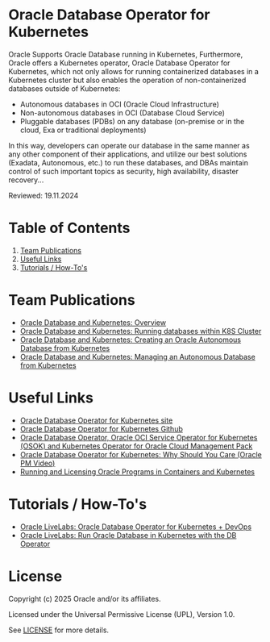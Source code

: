 # Oracle Database Operator for Kubernetes

Oracle Supports Oracle Database running in Kubernetes, Furthermore, Oracle offers a Kubernetes operator, Oracle Database Operator for Kubernetes, which not only allows for running containerized databases in a Kubernetes cluster but also enables the operation of non-containerized databases outside of Kubernetes:

- Autonomous databases in OCI (Oracle Cloud Infrastructure)
- Non-autonomous databases in OCI (Database Cloud Service)
- Pluggable databases (PDBs) on any database (on-premise or in the cloud, Exa or traditional deployments)

In this way, developers can operate our database in the same manner as any other component of their applications, and utilize our best solutions (Exadata, Autonomous, etc.) to run these databases, and DBAs maintain control of such important topics as security, high availability, disaster recovery...

Reviewed: 19.11.2024

# Table of Contents
 
1. [Team Publications](#team-publications)
2. [Useful Links](#useful-links)
3. [Tutorials / How-To's](#Tutorials)

 
# Team Publications

- [Oracle Database and Kubernetes: Overview](https://medium.com/devops-dev/oracle-database-and-kubernetes-overview-6584710228e7)
- [Oracle Database and Kubernetes: Running databases within K8S Cluster](https://medium.com/@vmendo/oracle-database-and-kubernetes-running-databases-within-k8s-cluster-20a5beadfaaf)
- [Oracle Database and Kubernetes: Creating an Oracle Autonomous Database from Kubernetes](https://medium.com/@vmendo/oracle-database-and-kubernetes-creating-an-oracle-autonomous-database-from-kubernetes-1637204dffc4)
- [Oracle Database and Kubernetes: Managing an Autonomous Database from Kubernetes](https://medium.com/@vmendo/oracle-database-and-kubernetes-managing-an-autonomous-database-from-kubernetes-1c317a468bef)

# Useful Links

- [Oracle Database Operator for Kubernetes site](https://www.oracle.com/database/kubernetes-for-container-database/)
- [Oracle Database Operator for Kubernetes Github](https://github.com/oracle/oracle-database-operator)
- [Oracle Database Operator, Oracle OCI Service Operator for Kubernetes (OSOK) and Kubernetes Operator for Oracle Cloud Management Pack](https://blogs.oracle.com/coretec/post/3x-kubernetes-operator-for-oracle-database)
- [Oracle Database Operator for Kubernetes: Why Should You Care (Oracle PM Video)](https://www.youtube.com/watch?v=40omFGtFe0A)
- [Running and Licensing Oracle Programs in Containers and Kubernetes](https://www.oracle.com/a/tech/docs/running-and-licensing-programs-in-containers-and-kubernetes.pdf)


# Tutorials / How-To's

- [Oracle LiveLabs: Oracle Database Operator for Kubernetes + DevOps](https://apexapps.oracle.com/pls/apex/r/dbpm/livelabs/view-workshop?wid=3393)
- [Oracle LiveLabs: Run Oracle Database in Kubernetes with the DB Operator](https://apexapps.oracle.com/pls/apex/r/dbpm/livelabs/view-workshop?wid=3562)


# License

Copyright (c) 2025 Oracle and/or its affiliates.

Licensed under the Universal Permissive License (UPL), Version 1.0.

See [LICENSE](https://github.com/oracle-devrel/technology-engineering/blob/main/LICENSE) for more details.
